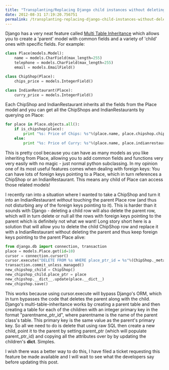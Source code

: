 ```yaml
---
title: "Transplanting/Replacing Django child instances without deleting the parent"
date: 2012-08-31 17:19:20.756751
permalink: /transplanting-replacing-django-child-instances-without-deleting-the-parent
---
```


Django has a very neat feature called [Multi Table Inheritance](https://docs.djangoproject.com/en/dev/topics/db/models/#multi-table-inheritance) which allows you to create a 'parent' model with common fields and a variety of 'child' ones with specific fields. For example:

```python
class Place(models.Model):
    name = models.CharField(max_length=255)
    telephone = models.CharField(max_length=255)
    email = models.EmailField()

class ChipShop(Place):
    chips_price = models.IntegerField()

class IndianRestaurant(Place):
    curry_price = models.IntegerField()
```


Each ChipShop and IndianRestaurant inherits all the fields from the Place model and you can get all the ChipShops and IndianRestaurants by querying on Place:

```python
for place in Place.objects.all():
    if is_chipshop(place):
        print "%s: Price of Chips: %s"%(place.name, place.chipshop.chips_price)
    else:
        print "%s: Price of Curry: %s"%(place.name, place.indianrestaurant.curry_price)
```


This is pretty cool because you can have as many models as you like inheriting from Place, allowing you to add common fields and functions very very easily with no magic - just normal python subclassing. In my opinion one of its most useful features comes when dealing with foreign keys: You can have lots of foreign keys pointing to a Place, which in turn references a ChipShop or an IndianRestaurant. This means any child of Place can access those related models!

I recently ran into a situation where I wanted to take a ChipShop and turn it into an IndianRestaurant *without* touching the parent Place row (and thus not disturbing any of the foreign keys pointing to it). This is harder than it sounds with Django - deleting a child row will also delete the parent row, which will in turn delete or null all the rows with foreign keys pointing to the parent which is definitely not what we want! Long story short here is a solution that will allow you to delete the child ChipShop row and replace it with a IndianRestaurant without deleting the parent and thus keep foreign keys pointing to the parent Place alive:

```python
from django.db import connection, transaction
place = models.Place.get(id=10)
cursor = connection.cursor()
cursor.execute("DELETE FROM %s WHERE place_ptr_id = %s"%(ChipShop._meta.db_table, place.id))
transaction.commit_unless_managed()
new_chipshop_child = ChipShop()
new_chipshop_child.place_ptr = place
new_chipshop.__dict__.update(place.__dict__)
new_chipshop.save()
```

This works because using cursor.execute will bypass Django's ORM, which in turn bypasses the code that deletes the parent along with the child. Django's multi-table-inheritance works by creating a parent table and then creating a table for each of the children with an integer primary key in the format "parentname_ptr_id", where parentname is the name of the parent class's table. This primary key is the same value as the parent's primary key. So all we need to do is delete that using raw SQL then create a new child, point it to the parent by setting parent_ptr (which will populate parent_ptr_id) and copying all the attributes over by by updating the children's __dict__. Simples.

I wish there was a better way to do this, I have filed a ticket requesting this feature be made available and I will wait to see what the developers say before updating this post.
    